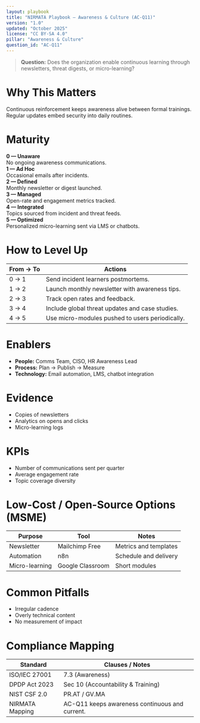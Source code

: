 ```yaml
---
layout: playbook
title: "NIRMATA Playbook — Awareness & Culture (AC-Q11)"
version: "1.0"
updated: "October 2025"
license: "CC BY-SA 4.0"
pillar: "Awareness & Culture"
question_id: "AC-Q11"
---
```


> **Question:** Does the organization enable continuous learning through newsletters, threat digests, or micro-learning?

# Why This Matters
Continuous reinforcement keeps awareness alive between formal trainings. Regular updates embed security into daily routines.

# Maturity
<div class="levels-grid">
  <div class="level level-0"><strong>0 — Unaware</strong><br>No ongoing awareness communications.</div>
  <div class="level level-1"><strong>1 — Ad Hoc</strong><br>Occasional emails after incidents.</div>
  <div class="level level-2"><strong>2 — Defined</strong><br>Monthly newsletter or digest launched.</div>
  <div class="level level-3"><strong>3 — Managed</strong><br>Open-rate and engagement metrics tracked.</div>
  <div class="level level-4"><strong>4 — Integrated</strong><br>Topics sourced from incident and threat feeds.</div>
  <div class="level level-5"><strong>5 — Optimized</strong><br>Personalized micro-learning sent via LMS or chatbots. </div>
</div>

# How to Level Up

| From → To | Actions |
|---|---|
| 0 → 1 |Send incident learners postmortems.|
| 1 → 2 |Launch monthly newsletter with awareness tips.|
| 2 → 3 |Track open rates and feedback.|
| 3 → 4 |Include global threat updates and case studies.|
| 4 → 5 |Use micro-modules pushed to users periodically. |

# Enablers
- **People:** Comms Team, CISO, HR Awareness Lead  
- **Process:** Plan → Publish → Measure  
- **Technology:** Email automation, LMS, chatbot integration  

# Evidence
- Copies of newsletters  
- Analytics on opens and clicks  
- Micro-learning logs  

# KPIs
- Number of communications sent per quarter  
- Average engagement rate  
- Topic coverage diversity  

# Low-Cost / Open-Source Options (MSME)

| Purpose | Tool | Notes |
|---|---|---|
| Newsletter | Mailchimp Free | Metrics and templates |
| Automation | n8n | Schedule and delivery |
| Micro-learning | Google Classroom | Short modules |

# Common Pitfalls
- Irregular cadence  
- Overly technical content  
- No measurement of impact  

# Compliance Mapping

| Standard | Clauses / Notes |
|---|---|
| ISO/IEC 27001 | 7.3 (Awareness) |
| DPDP Act 2023 | Sec 10 (Accountability & Training) |
| NIST CSF 2.0 | PR.AT / GV.MA |
| NIRMATA Mapping | AC-Q11 keeps awareness continuous and current. |

